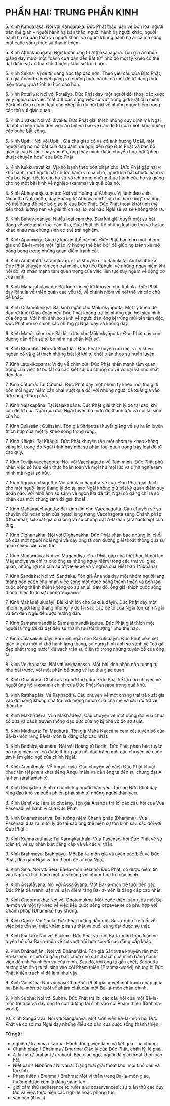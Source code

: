 # PHẦN HAI: TRUNG PHẦN KINH

5\. Kinh Kandaraka: Nói với Kandaraka. Đức Phật thảo luận về bốn loại người trên thế gian - người hành hạ bản thân, người hành hạ người khác, người hành hạ cả bản thân và người khác, và người không hành hạ ai cả mà sống một cuộc sống thực sự thánh thiện.

5\. Kinh Aṭṭhakanāgara: Người đàn ông từ Aṭṭhakanagara. Tôn giả Ānanda giảng dạy mười một "cánh cửa dẫn đến Bất tử" nhờ đó một tỳ kheo có thể đạt được sự an toàn tối thượng khỏi sự trói buộc.

5\. Kinh Sekha: Vị đệ tử đang học tập cao hơn. Theo yêu cầu của Đức Phật, tôn giả Ānanda thuyết giảng về những thực hành mà một đệ tử đang thực hiện trong quá trình tu học cao hơn.

5\. Kinh Potaliya: Nói với Potaliya. Đức Phật dạy một người đối thoại xấc xược về ý nghĩa của việc "cắt đứt các công việc sự vụ" trong giới luật của mình. Bài kinh đưa ra một loạt các phép ẩn dụ nổi bật về những nguy hiểm trong các thú vui giác quan.

5\. Kinh Jivaka: Nói với Jivaka. Đức Phật giải thích những quy định mà Ngài đã đặt ra liên quan đến việc ăn thịt và bảo vệ các đệ tử của mình khỏi những cáo buộc bất công.

5\. Kinh Upāli: Nói với Upāli. Gia chủ giàu có và có ảnh hưởng Upāli, một người ủng hộ nổi bật của đạo Jain, đề nghị đến gặp Đức Phật và bác bỏ giáo lý của Ngài. Thay vào đó, ông thấy mình được chuyển hóa bởi "phép thuật chuyển hóa" của Đức Phật.

5\. Kinh Kukkuravatika: Vị khổ hạnh theo bổn phận chó. Đức Phật gặp hai vị khổ hạnh, một người bắt chước hành vi của chó, người kia bắt chước hành vi của bò. Ngài tiết lộ cho họ sự vô ích trong những thực hành của họ và giảng cho họ một bài kinh về nghiệp (kamma) và quả của nó.
<!--p10-->
5\. Kinh Abhayarājakumāra: Nói với Hoàng tử Abhaya. Vị lãnh đạo Jain, Niganṭha Nātaputta, dạy Hoàng tử Abhaya một "câu hỏi hai sừng" mà ông có thể dùng để bác bỏ giáo lý của Đức Phật. Đức Phật thoát khỏi tình thế tiến thoái lưỡng nan và giải thích loại lời nói nào Ngài sẽ và sẽ không thốt ra.

5\. Kinh Bahuvedaniya: Nhiều loại cảm thọ. Sau khi giải quyết một sự bất đồng về việc phân loại cảm thọ, Đức Phật liệt kê những loại lạc thọ và hỷ lạc khác nhau mà chúng sinh có thể trải nghiệm.

6\. Kinh Apannaka: Giáo lý không thể bác bỏ. Đức Phật ban cho một nhóm gia chủ Bà-la-môn một "giáo lý không thể bác bỏ" để giúp họ tránh xa mớ bòng bong trong những quan điểm tranh cãi.

6\. Kinh Ambalatthikärähulovada: Lời khuyên cho Rāhula tại Ambalatthikā. Đức Phật khuyên răn con trai mình, chú tiểu Rāhula, về những nguy hiểm khi nói dối và nhấn mạnh tầm quan trọng của việc liên tục suy ngẫm về động cơ của mình.

6\. Kinh Mahārāhulovada: Bài kinh lớn về lời khuyên cho Rāhula. Đức Phật dạy Rāhula về thiền quán các yếu tố, về chánh niệm về hơi thở và các chủ đề khác.

6\. Kinh Cūlamālunkya: Bài kinh ngắn cho Mālunkyāputta. Một tỳ kheo đe dọa rời khỏi Giáo đoàn nếu Đức Phật không trả lời những câu hỏi siêu hình của ông ta. Với hình ảnh so sánh về người đàn ông bị trúng mũi tên tẩm độc, Đức Phật nói rõ chính xác những gì Ngài dạy và không dạy.

6\. Kinh Mahāmālunkya: Bài kinh lớn cho Mālunkyāputta. Đức Phật dạy con đường dẫn đến sự từ bỏ năm hạ phần kiết sử.

6\. Kinh Bhaddāli: Nói với Bhaddāli. Đức Phật khuyên răn một vị tỳ kheo ngoan cố và giải thích những bất lợi khi từ chối tuân theo sự huấn luyện.

7\. Kinh Laṭukikopama: Ví dụ về chim cút. Đức Phật nhấn mạnh tầm quan trọng của việc từ bỏ tất cả các kiết sử, dù chúng có vẻ vô hại và nhỏ nhặt đến đâu.

7\. Kinh Cātumā: Tại Cātumā. Đức Phật dạy một nhóm tỳ kheo mới thọ giới bốn mối nguy hiểm cần phải vượt qua đối với những người đã xuất gia vào đời sống không nhà.

7\. Kinh Naḷakapāna: Tại Naḷakapāna. Đức Phật giải thích lý do tại sao, khi các đệ tử của Ngài qua đời, Ngài tuyên bố mức độ thành tựu và cõi tái sinh của họ.

7\. Kinh Gulissāni: Gulissāni. Tôn giả Sāriputta thuyết giảng về sự huấn luyện thích hợp của một tỳ kheo sống trong rừng.
<!--p11-->
7\. Kinh Kīāgiri: Tại Kitāgiri. Đức Phật khuyên răn một nhóm tỳ kheo không vâng lời, trong đó Ngài trình bày một sự phân loại quan trọng bảy loại đệ tử cao quý.

7\. Kinh Tevijjavacchagotta: Nói với Vacchagotta về Tam minh. Đức Phật phủ nhận việc sở hữu kiến thức hoàn toàn về mọi thứ mọi lúc và định nghĩa tam minh mà Ngài sở hữu.

7\. Kinh Aggivacchagotta: Nói với Vacchagotta về Lửa. Đức Phật giải thích cho một người lang thang lý do tại sao Ngài không giữ bất kỳ quan điểm suy đoán nào. Với hình ảnh so sánh về ngọn lửa đã tắt, Ngài cố gắng chỉ ra số phận của một chúng sinh đã giải thoát.

7\. Kinh Mahāvacchagotta: Bài kinh lớn cho Vacchagotta. Câu chuyện về sự chuyển đổi hoàn toàn của người lang thang Vacchagotta sang Chánh pháp (Dhamma), sự xuất gia của ông và sự chứng đạt A-la-hán (arahantship) của ông.

7\. Kinh Dīghanakha: Nói với Dīghanakha. Đức Phật phản bác những lời chối bỏ của một người hoài nghi và dạy ông ta con đường giải thoát thông qua sự quán chiếu các cảm thọ.

7\. Kinh Māgandiya: Nói với Māgandiya. Đức Phật gặp nhà triết học khoái lạc Māgandiya và chỉ ra cho ông ta những nguy hiểm trong các thú vui giác quan, những lợi ích của sự отречение và ý nghĩa của Niết bàn (Nibbāna).

7\. Kinh Sandaka: Nói với Sandaka. Tôn giả Ānanda dạy một nhóm người lang thang bốn cách phủ nhận việc sống một cuộc sống thánh thiện và bốn loại cuộc sống thánh thiện không có sự an ủi. Sau đó, ông giải thích cuộc sống thánh thiện thực sự плодотворный.

7\. Kinh Mahāsakuludāyi: Bài kinh lớn cho Sakuludāyin. Đức Phật dạy một nhóm người lang thang những lý do tại sao các đệ tử của Ngài tôn kính Ngài và tìm đến Ngài để được hướng dẫn.

7\. Kinh Samanamandikā: Samanamandikāputta. Đức Phật giải thích một người là "người đã đạt đến sự thành tựu tối thượng" như thế nào.

7\. Kinh Cūlasakuludāyi: Bài kinh ngắn cho Sakuludāyin. Đức Phật xem xét giáo lý của một vị khổ hạnh lang thang, sử dụng hình ảnh so sánh về "cô gái đẹp nhất trong nước" để vạch trần sự điên rồ trong những tuyên bố của ông ta.

8\. Kinh Vekhanassa: Nói với Vekhanassa. Một bài kinh phần nào tương tự như bài trước, với một phần bổ sung về lạc thú giác quan.

8\. Kinh Ghaṭikāra: Ghaṭikāra người thợ gốm. Đức Phật kể lại câu chuyện về người ủng hộ мирянин chính của Đức Phật Kassapa trong quá khứ.
<!--p12-->
8\. Kinh Raṭthapāla: Về Raṭthapāla. Câu chuyện về một chàng trai trẻ xuất gia vào đời sống không nhà trái với mong muốn của cha mẹ và sau đó trở về thăm họ.

8\. Kinh Makhādeva: Vua Makhādeva. Câu chuyện về một dòng dõi vua chúa cổ xưa và cách truyền thống đạo đức của họ bị phá vỡ do sơ suất.

8\. Kinh Madhurā: Tại Madhurā. Tôn giả Mahā Kaccāna xem xét tuyên bố của Bà-la-môn rằng Bà-la-môn là đẳng cấp cao nhất.

8\. Kinh Bodhirājakumāra: Nói với Hoàng tử Bodhi. Đức Phật phản bác tuyên bố rằng niềm vui có được thông qua nỗi đau bằng một câu chuyện về cuộc tìm kiếm giác ngộ của chính Ngài.

8\. Kinh Angulimāla: Về Angulimāla. Câu chuyện về cách Đức Phật khuất phục tên tội phạm khét tiếng Angulimāla và dẫn ông ta đến sự chứng đạt A-la-hán (arahantship).

8\. Kinh Piyajātika: Sinh ra từ những người thân yêu. Tại sao Đức Phật dạy rằng đau khổ và buồn phiền phát sinh từ những người thân yêu.

8\. Kinh Bāhitika: Tấm áo choàng. Tôn giả Ānanda trả lời các câu hỏi của Vua Pasenadi về hành vi của Đức Phật.

8\. Kinh Dhammacetiya: Đài tưởng niệm Chánh pháp (Dhamma). Vua Pasenadi đưa ra mười lý do tại sao ông thể hiện sự tôn kính sâu sắc đối với Đức Phật.

9\. Kinh Kannakatthala: Tại Kannakatthala. Vua Pasenadi hỏi Đức Phật về sự toàn tri, về sự phân biệt đẳng cấp và về các vị thần.

9\. Kinh Brahmāyu: Brahmāyu. Một Bà-la-môn già và uyên bác biết về Đức Phật, đến gặp Ngài và trở thành đệ tử của Ngài.

9\. Kinh Sela: Nói với Sela. Bà-la-môn Sela hỏi Đức Phật, có được niềm tin vào Ngài và trở thành một tu sĩ cùng với nhóm học trò của mình.

9\. Kinh Assalāyana: Nói với Assalāyana. Một Bà-la-môn trẻ tuổi đến gặp Đức Phật để tranh luận về luận điểm rằng Bà-la-môn là đẳng cấp cao nhất.

9\. Kinh Ghotamukha: Nói với Ghotamukha. Một cuộc thảo luận giữa một Bà-la-môn và một tỳ kheo về việc liệu cuộc sống отречение có phù hợp với Chánh pháp (Dhamma) hay không.

9\. Kinh Cankī: Với Cankī. Đức Phật hướng dẫn một Bà-la-môn trẻ tuổi về việc bảo tồn sự thật, khám phá sự thật và cuối cùng đạt được sự thật.
<!--p13-->
9\. Kinh Esukärī: Nói với Esukārī. Đức Phật và một Bà-la-môn thảo luận về tuyên bố của Bà-la-môn về sự vượt trội hơn so với các đẳng cấp khác.

9\. Kinh Dhānañjāni: Nói với Dhānañjāni. Tôn giả Sāriputta khuyên răn một Bà-la-môn, người cố gắng bào chữa cho sự sơ suất của mình bằng cách viện dẫn nhiều nhiệm vụ của mình. Sau đó, khi ông ta gần chết, Sāriputta hướng dẫn ông ta tái sinh vào cõi Phạm thiên (Brahma-world) nhưng bị Đức Phật khiển trách vì đã làm như vậy.

9\. Kinh Vāsețtha: Nói với Vāsețtha. Đức Phật giải quyết một tranh chấp giữa hai Bà-la-môn trẻ tuổi về phẩm chất của một Bà-la-môn chân chính.

9\. Kinh Subha: Nói với Subha. Đức Phật trả lời các câu hỏi của một Bà-la-môn trẻ tuổi và dạy ông ta con đường tái sinh vào cõi Phạm thiên (Brahma-world).

10\. Kinh Sangārava: Nói với Sangārava. Một sinh viên Bà-la-môn hỏi Đức Phật về cơ sở mà Ngài dạy những điều cơ bản của cuộc sống thánh thiện.

**Từ ngữ:**

- nghiệp / kamma / karma: Hành động, việc làm, và kết quả của chúng.
- Chánh pháp / Dhamma / Dharma: Giáo lý của Đức Phật, chân lý, lẽ phải.
- A-la-hán / arahant / arahant: Bậc giác ngộ, người đã giải thoát khỏi luân hồi.
- Niết bàn / Nibbāna / Nirvana: Trạng thái giải thoát khỏi mọi khổ đau và tái sinh.
- Phạm thiên / Brahma / Brahma: Một vị thần trong Bà-la-môn giáo, thường được xem là đấng sáng tạo.
- giới cấm thủ (adherence to rules and observances): sự tuân thủ các quy tắc và việc thực hiện các nghi lễ hoặc phong tục
- sân hận (ill will)
